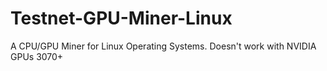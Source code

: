 # Testnet-GPU-Miner-Linux
A CPU/GPU Miner for Linux Operating Systems.  Doesn't work with NVIDIA GPUs 3070+
